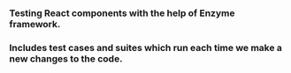 ### Testing React components with the help of Enzyme framework.
### Includes test cases and suites which run each time we make a new changes to the code.
